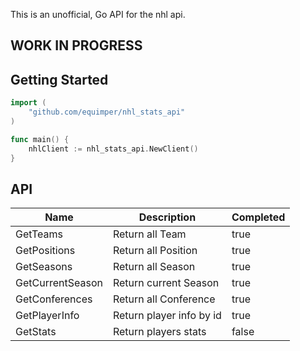 This is an unofficial, Go API for the nhl api.

## WORK IN PROGRESS

## Getting Started

```go
import (
    "github.com/equimper/nhl_stats_api"
)

func main() {
    nhlClient := nhl_stats_api.NewClient()
}

```

## API

| Name | Description | Completed
| --- | --- | --- |
| GetTeams | Return all Team | true
| GetPositions | Return all Position | true
| GetSeasons | Return all Season | true
| GetCurrentSeason | Return current Season | true
| GetConferences | Return all Conference | true
| GetPlayerInfo | Return player info by id | true
| GetStats | Return players stats | false